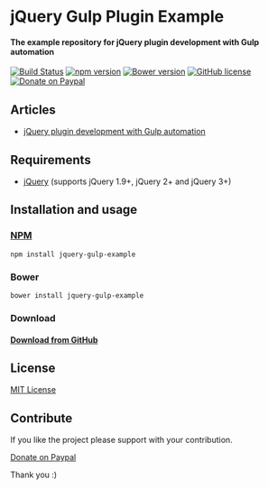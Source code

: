 # jQuery Gulp Plugin Example
#### The example repository for jQuery plugin development with Gulp automation

[![Build Status](https://travis-ci.org/techlab/jquery-gulp-example.svg?branch=master)](https://travis-ci.org/techlab/jquery-gulp-example)
[![npm version](https://badge.fury.io/js/jquery-gulp-example.svg)](https://badge.fury.io/js/jquery-gulp-example)
[![Bower version](https://badge.fury.io/bo/jquery-gulp-example.svg)](https://badge.fury.io/bo/jquery-gulp-example)
[![GitHub license](https://img.shields.io/badge/license-MIT-blue.svg)](https://raw.githubusercontent.com/techlab/jquery-gulp-example/master/LICENSE)
[![Donate on Paypal](https://img.shields.io/badge/PayPal-dipuraj-blue.svg)](https://www.paypal.me/dipuraj)

Articles
-----
  + [jQuery plugin development with Gulp automation](http://jsplanet.net/article/1003/jquery-plugin-development-gulp-automation)

Requirements
-----
  + [jQuery](http://jquery.com/) (supports jQuery 1.9+, jQuery 2+ and jQuery 3+)

Installation and usage 
-----

### [NPM](https://www.npmjs.com/package/jquery-gulp-example)
    npm install jquery-gulp-example
    
### Bower
    bower install jquery-gulp-example
    
### Download
#### [Download from GitHub](https://github.com/techlab/jquery-gulp-example/archive/master.zip)    


License
----
[MIT License](https://github.com/techlab/jquery-gulp-example/blob/master/LICENSE)

Contribute
----
If you like the project please support with your contribution.

[Donate on Paypal](https://www.paypal.me/dipuraj)

Thank you :)